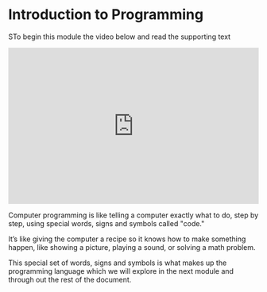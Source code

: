 # Introduction to Programming

STo begin this module the video below and read the supporting text

<iframe width="100%" height="315" src="https://www.youtube.com/embed/6YMec72CEiU?si=sNUhEzfxAkEe7j-N" title="YouTube video player" frameborder="0" allow="accelerometer; autoplay; clipboard-write; encrypted-media; gyroscope; picture-in-picture; web-share" referrerpolicy="strict-origin-when-cross-origin" allowfullscreen></iframe>

Computer programming is like telling a computer exactly what to do, step by
step, using special words, signs and symbols called "code."

It’s like giving the computer a recipe so it knows how to make something happen,
like showing a picture, playing a sound, or solving a math problem.

This special set of words, signs and symbols is what makes up the programming
language which we will explore in the next module and through out the rest of
the document.


